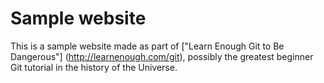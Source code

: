 # Sample  website

This is a sample website made as part of  ["Learn Enough Git to Be Dangerous"]
(http://learnenough.com/git), possibly the greatest beginner Git tutorial in the
history of the Universe.
